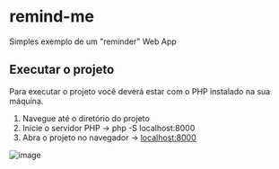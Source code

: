 # remind-me
Simples exemplo de um "reminder" Web App

## Executar o projeto

Para executar o projeto você deverá estar com o PHP instalado na sua máquina.

1. Navegue até o diretório do projeto
2. Inicie o servidor PHP -> php -S localhost:8000
3. Abra o projeto no navegador -> [localhost:8000](http://localhost:8000)

![image](https://user-images.githubusercontent.com/70861654/226932291-9b27ca11-ede0-4d19-8d47-bdf9292c3944.png)
